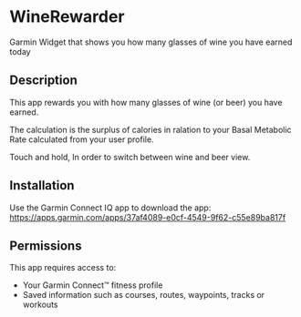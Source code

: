 # WineRewarder
Garmin Widget that shows you how many glasses of wine you have earned today

## Description
This app rewards you with how many glasses of wine (or beer) you have earned.

The calculation is the surplus of calories in ralation to your Basal Metabolic Rate calculated from your user profile.

Touch and hold, In order to switch between wine and beer view.

## Installation
Use the Garmin Connect IQ app to download the app:
https://apps.garmin.com/apps/37af4089-e0cf-4549-9f62-c55e89ba817f

## Permissions
This app requires access to:
- Your Garmin Connect™ fitness profile
- Saved information such as courses, routes, waypoints, tracks or workouts
